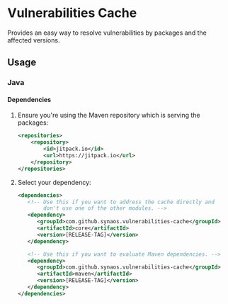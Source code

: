 # Vulnerabilities Cache

Provides an easy way to resolve vulnerabilities by packages and the affected versions.

## Usage

### Java

#### Dependencies

1. Ensure you're using the Maven repository which is serving the packages:
   ```xml
   <repositories>
       <repository>
           <id>jitpack.io</id>
           <url>https://jitpack.io</url>
       </repository>
   </repositories>
   ```
2. Select your dependency:
   ```xml
   <dependencies>
      <!-- Use this if you want to address the cache directly and
           don't use one of the other modules. -->
      <dependency>
         <groupId>com.github.synaos.vulnerabilities-cache</groupId>
         <artifactId>core</artifactId>
         <version>[RELEASE-TAG]</version>
      </dependency>

      <!-- Use this if you want to evaluate Maven dependencies. -->
      <dependency>
         <groupId>com.github.synaos.vulnerabilities-cache</groupId>
         <artifactId>maven</artifactId>
         <version>[RELEASE-TAG]</version>
      </dependency>
   </dependencies>
   ```

